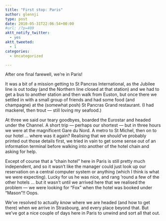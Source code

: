 ```yaml
---
title: "First stop: Paris"
author: glennji
type: post
date: 2010-05-31T22:06:54+00:00
#url: /?p=409
aktt_notify_twitter:
  - yes
aktt_tweeted:
  - 1
categories:
  - Uncategorized

---
```

<!-- p, li { white-space: pre-wrap; } -->

<!--StartFragment-->After one final farewell, we&#8217;re in Paris!


  
It was a bit of a mission getting to St Pancras International, as the Jubilee line is out today (and the Northern line closed at that station) and we had to get a bus to another station and then walk from Euston, but once there we settled in with a small group of friends and had some food (and champagne) at the (somewhat posh) St Pancras Grand restaurant. (I had mackerel, then trout &#8212; still loving my seafood.)
  
At three we said our teary goodbyes, boarded the Eurostar and headed under the Channel. A short trip &#8212; perhaps our shortest &#8212; but in three hours we were at the magnificent Gare du Nord. A metro to St Michel, then on to our hotel &#8230; where was it again? Realising that we should&#8217;ve probably printed out those details first, we tried in vain to get some sense out of an information terminal before walking into another of the hotel chain and asking for help.
  
Except of course that a &#8220;chain hotel&#8221; here in Paris is still pretty much independent, and so it wasn&#8217;t like the manager could just look up our reservation on a central computer system or anything (which I think is what we were expecting). Lucky for us he was nice, and rang &#8217;round a few of the other hotels &#8230; but it wasn&#8217;t until we arrived here that we realised the problem &#8212; we were looking for &#8220;Fox&#8221; when the hotel was booked under &#8220;Mason&#8221;!! Oops.
  
We&#8217;ve resolved to actually _know_ where we are headed (and how to get there) when we arrive in Strasbourg, and every place beyond that. But we&#8217;ve got a nice couple of days here in Paris to unwind and sort all that out.<!--EndFragment-->
